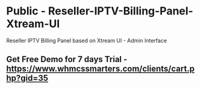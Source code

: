 # Public - Reseller-IPTV-Billing-Panel-Xtream-UI
Reseller IPTV Billing Panel based on  Xtream UI - Admin Interface 

## Get Free Demo for 7 days Trial - https://www.whmcssmarters.com/clients/cart.php?gid=35
